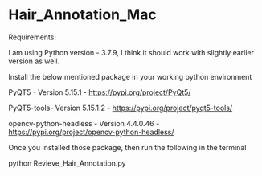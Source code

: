 # Hair_Annotation_Mac

Requirements:

I am using Python version - 3.7.9, I think it should work with slightly earlier version as well.

Install the below mentioned package in your working python environment

PyQT5 - Version 5.15.1 - https://pypi.org/project/PyQt5/

PyQT5-tools- Version 5.15.1.2 - https://pypi.org/project/pyqt5-tools/

opencv-python-headless - Version 4.4.0.46 - https://pypi.org/project/opencv-python-headless/

Once you installed those package, then run the following in the terminal

python Revieve_Hair_Annotation.py
